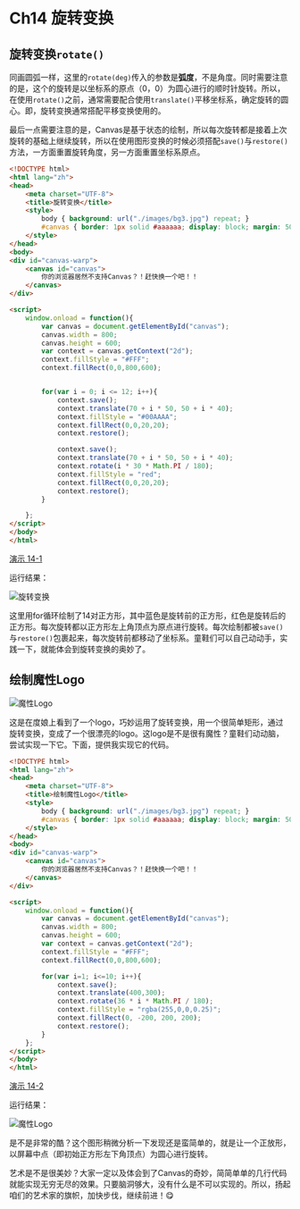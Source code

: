 # Ch14 旋转变换

## 旋转变换`rotate()`

同画圆弧一样，这里的`rotate(deg)`传入的参数是**弧度**，不是角度。同时需要注意的是，这个的旋转是以坐标系的原点（0，0）为圆心进行的顺时针旋转。所以，在使用`rotate()`之前，通常需要配合使用`translate()`平移坐标系，确定旋转的圆心。即，旋转变换通常搭配平移变换使用的。

最后一点需要注意的是，Canvas是基于状态的绘制，所以每次旋转都是接着上次旋转的基础上继续旋转，所以在使用图形变换的时候必须搭配`save()`与`restore()`方法，一方面重置旋转角度，另一方面重置坐标系原点。

```HTML
<!DOCTYPE html>
<html lang="zh">
<head>
    <meta charset="UTF-8">
    <title>旋转变换</title>
    <style>
        body { background: url("./images/bg3.jpg") repeat; }
        #canvas { border: 1px solid #aaaaaa; display: block; margin: 50px auto; }
    </style>
</head>
<body>
<div id="canvas-warp">
    <canvas id="canvas">
        你的浏览器居然不支持Canvas？！赶快换一个吧！！
    </canvas>
</div>

<script>
    window.onload = function(){
        var canvas = document.getElementById("canvas");
        canvas.width = 800;
        canvas.height = 600;
        var context = canvas.getContext("2d");
        context.fillStyle = "#FFF";
        context.fillRect(0,0,800,600);


        for(var i = 0; i <= 12; i++){
            context.save();
            context.translate(70 + i * 50, 50 + i * 40);
            context.fillStyle = "#00AAAA";
            context.fillRect(0,0,20,20);
            context.restore();

            context.save();
            context.translate(70 + i * 50, 50 + i * 40);
            context.rotate(i * 30 * Math.PI / 180);
            context.fillStyle = "red";
            context.fillRect(0,0,20,20);
            context.restore();
        }

    };
</script>
</body>
</html>
```

[演示 14-1](http://airingursb.github.io/canvas/Canvas/14/14-1.html)

运行结果：

![旋转变换](http://airing.ursb.me/edu14-1.png-html.jpg)

这里用for循环绘制了14对正方形，其中蓝色是旋转前的正方形，红色是旋转后的正方形。每次旋转都以正方形左上角顶点为原点进行旋转。每次绘制都被`save()`与`restore()`包裹起来，每次旋转前都移动了坐标系。童鞋们可以自己动动手，实践一下，就能体会到旋转变换的奥妙了。

## 绘制魔性Logo

![魔性Logo](http://airing.ursb.me/edu14-2.jpg-normal.jpg)

这是在度娘上看到了一个logo，巧妙运用了旋转变换，用一个很简单矩形，通过旋转变换，变成了一个很漂亮的logo。这logo是不是很有魔性？童鞋们动动脑，尝试实现一下它。下面，提供我实现它的代码。

```HTML
<!DOCTYPE html>
<html lang="zh">
<head>
    <meta charset="UTF-8">
    <title>绘制魔性Logo</title>
    <style>
        body { background: url("./images/bg3.jpg") repeat; }
        #canvas { border: 1px solid #aaaaaa; display: block; margin: 50px auto; }
    </style>
</head>
<body>
<div id="canvas-warp">
    <canvas id="canvas">
        你的浏览器居然不支持Canvas？！赶快换一个吧！！
    </canvas>
</div>

<script>
    window.onload = function(){
        var canvas = document.getElementById("canvas");
        canvas.width = 800;
        canvas.height = 600;
        var context = canvas.getContext("2d");
        context.fillStyle = "#FFF";
        context.fillRect(0,0,800,600);

        for(var i=1; i<=10; i++){
            context.save();
            context.translate(400,300);
            context.rotate(36 * i * Math.PI / 180);
            context.fillStyle = "rgba(255,0,0,0.25)";
            context.fillRect(0, -200, 200, 200);
            context.restore();
        }
    };
</script>
</body>
</html>
```

[演示 14-2](http://airingursb.github.io/canvas/Canvas/14/14-2.html)

运行结果：

![魔性Logo](http://airing.ursb.me/edu14-3.png-html.jpg)

是不是非常的酷？这个图形稍微分析一下发现还是蛮简单的，就是让一个正放形，以屏幕中点（即初始正方形左下角顶点）为圆心进行旋转。

艺术是不是很美妙？大家一定以及体会到了Canvas的奇妙，简简单单的几行代码就能实现无穷无尽的效果。只要脑洞够大，没有什么是不可以实现的。所以，扬起咱们的艺术家的旗帜，加快步伐，继续前进！😋